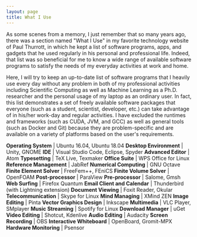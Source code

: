 ```yaml
---
layout: page
title: What I Use
---
```


As some scenes from a memory, I just remember that so many years ago, there was a section named "What I Use" in my favorite technology website of Paul Thurrott, in which he kept a list of software programs, apps, and gadgets that he used regularly in his personal and professional life. Indeed, that list was so beneficial for me to know a wide range of available software programs to satisfy the needs of my everyday activities at work and home.

Here,  I will try to keep an up-to-date list of software programs that I heavily use every day without any problem in both of my professional activities including Scientific Computing as well as Machine Learning as a Ph.D. researcher and the personal usage of my laptop as an ordinary user. In fact, this list demonstrates a set of freely available software packages that everyone (such as a student, scientist, developer, etc.) can take advantage of in his/her work-day and regular activities. I have excluded the runtimes and frameworks (such as CUDA, JVM, and GCC) as well as general tools (such as Docker and Git) because they are problem-specific and are available on a variety of platforms based on the user's requirements. 

**Operating System** |  Ubuntu 16.04, Ubuntu 18.04
**Desktop Environment** | Unity, GNOME
**IDE** | Visual Studio Code, Eclipse, Spyder 
**Advanced Editor** | Atom
**Typesetting** | TeX Live, Texmaker
**Office Suite** | WPS Office for Linux
**Reference Management** | JabRef
**Numerical Computing** | GNU Octave
**Finite Element Solver** | FreeFem++, FEniCS
**Finite Volume Solver** | OpenFOAM
**Post-processor** | ParaView
**Pre-processor** | Salome, Gmsh
**Web Surfing** |  Firefox Quantum
**Email Client and Calendar** | Thunderbird (with Lightning extension)
**Document Viewing** | Foxit Reader, Okular
**Telecommunication**  | Skype for Linux
**Mind Managing** | XMind ZEN
**Image Editing** | Pinta
**Vector Graphics Design** | Inkscape
**Multimedia** | VLC Player, SMplayer
**Music Streaming** | Spotify for Linux
**Download Manager** | uGet
**Video Editing** | Shotcut, Kdenlive
**Audio Editing** | Audacity
**Screen Recording** | OBS
**Interactive Whiteboard** | OpenBoard, Gromit-MPX
**Hardware Monitoring** | Psensor